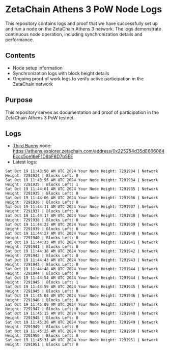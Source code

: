 # ZetaChain Athens 3 PoW Node Logs
This repository contains logs and proof that we have successfully set up and run a node on the ZetaChain Athens 3 network. The logs demonstrate continuous node operation, including synchronization details and performance.

## Contents
- Node setup information
- Synchronization logs with block height details
- Ongoing proof of work logs to verify active participation in the ZetaChain network

## Purpose
This repository serves as documentation and proof of participation in the ZetaChain Athens 3 PoW testnet.

## Logs

- [Third Bunny](https://thirdbunny.xyz/) node: https://athens.explorer.zetachain.com/address/0x225254d35dE666064Eccc5ce16eF1D8bF8D7b5EE
- Latest logs:
```
Sat Oct 19 11:43:50 AM UTC 2024 Your Node Height: 7291934 | Network Height: 7291934 | Blocks Left: 0
Sat Oct 19 11:43:55 AM UTC 2024 Your Node Height: 7291934 | Network Height: 7291935 | Blocks Left: 1
Sat Oct 19 11:44:01 AM UTC 2024 Your Node Height: 7291935 | Network Height: 7291935 | Blocks Left: 0
Sat Oct 19 11:44:06 AM UTC 2024 Your Node Height: 7291936 | Network Height: 7291936 | Blocks Left: 0
Sat Oct 19 11:44:11 AM UTC 2024 Your Node Height: 7291937 | Network Height: 7291937 | Blocks Left: 0
Sat Oct 19 11:44:17 AM UTC 2024 Your Node Height: 7291938 | Network Height: 7291938 | Blocks Left: 0
Sat Oct 19 11:44:22 AM UTC 2024 Your Node Height: 7291939 | Network Height: 7291939 | Blocks Left: 0
Sat Oct 19 11:44:27 AM UTC 2024 Your Node Height: 7291940 | Network Height: 7291940 | Blocks Left: 0
Sat Oct 19 11:44:33 AM UTC 2024 Your Node Height: 7291941 | Network Height: 7291941 | Blocks Left: 0
Sat Oct 19 11:44:38 AM UTC 2024 Your Node Height: 7291942 | Network Height: 7291942 | Blocks Left: 0
Sat Oct 19 11:44:43 AM UTC 2024 Your Node Height: 7291943 | Network Height: 7291943 | Blocks Left: 0
Sat Oct 19 11:44:48 AM UTC 2024 Your Node Height: 7291944 | Network Height: 7291944 | Blocks Left: 0
Sat Oct 19 11:44:54 AM UTC 2024 Your Node Height: 7291944 | Network Height: 7291945 | Blocks Left: 1
Sat Oct 19 11:44:59 AM UTC 2024 Your Node Height: 7291945 | Network Height: 7291945 | Blocks Left: 0
Sat Oct 19 11:45:04 AM UTC 2024 Your Node Height: 7291946 | Network Height: 7291946 | Blocks Left: 0
Sat Oct 19 11:45:09 AM UTC 2024 Your Node Height: 7291947 | Network Height: 7291947 | Blocks Left: 0
Sat Oct 19 11:45:15 AM UTC 2024 Your Node Height: 7291948 | Network Height: 7291948 | Blocks Left: 0
Sat Oct 19 11:45:20 AM UTC 2024 Your Node Height: 7291949 | Network Height: 7291949 | Blocks Left: 0
Sat Oct 19 11:45:25 AM UTC 2024 Your Node Height: 7291950 | Network Height: 7291950 | Blocks Left: 0
Sat Oct 19 11:45:31 AM UTC 2024 Your Node Height: 7291951 | Network Height: 7291951 | Blocks Left: 0
```
